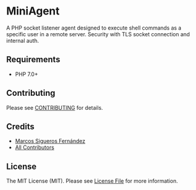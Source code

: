 # MiniAgent
A PHP socket listener agent designed to execute shell commands as a specific user in a remote server. Security with TLS socket connection and internal auth.

## Requirements

* PHP 7.0+

## Contributing

Please see [CONTRIBUTING](CONTRIBUTING.md) for details.

## Credits

- [Marcos Sigueros Fernández](https://github.com/alrik11es)
- [All Contributors](../../contributors)

## License

The MIT License (MIT). Please see [License File](LICENSE.md) for more information.